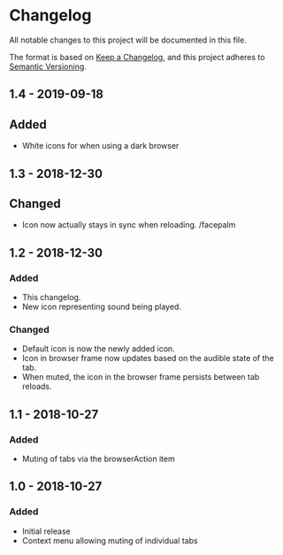 # Changelog

All notable changes to this project will be documented in this file.

The format is based on [Keep a Changelog](https://keepachangelog.com/en/1.0.0/),
and this project adheres to [Semantic Versioning](https://semver.org/spec/v2.0.0.html).

## 1.4 - 2019-09-18
## Added
- White icons for when using a dark browser

## 1.3 - 2018-12-30
## Changed
- Icon now actually stays in sync when reloading. /facepalm

## 1.2 - 2018-12-30
### Added
- This changelog.
- New icon representing sound being played.

### Changed
- Default icon is now the newly added icon.
- Icon in browser frame now updates based on the audible state of the tab.
- When muted, the icon in the browser frame persists between tab reloads.

## 1.1 - 2018-10-27
### Added
- Muting of tabs via the browserAction item

## 1.0 - 2018-10-27
### Added
- Initial release
- Context menu allowing muting of individual tabs

